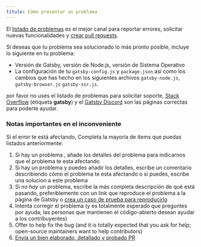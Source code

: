 ```yaml
---
título: Cómo presentar un problema
---
```


El  [listado de problemas](https://github.com/gatsbyjs/gatsby/issues) es el mejor canal para reportar errores, solicitar nuevas funcionalidades y [crear pull requests](/contributing/how-to-open-a-pull-request/).

Si deseas que tu problema sea solucionado lo más pronto posible, incluye lo siguiente en tu problema:

- Versión de Gatsby, versión de Node.js, versión de Sistema Operativo
- La configuración de tu `gatsby-config.js` y `package.json` así como
  los cambios que has hecho en los siguientes archivos `gatsby-node.js`,
  `gatsby-browser.js` `gatsby-ssr.js`.

por favor no uses el listado de problemas para solicitar soporte, [Stack Overflow](https://stackoverflow.com/questions/ask?tags=gatsby) (etiqueta **gatsby**) y el [Gatsby Discord](https://gatsby.dev/discord) son las páginas correctas para poderte ayudar.

### Notas importantes en el inconveniente

Si el error te está afectando, Completa la mayoría de ítems que puedas listados anteriormente:

1.  Si hay un problema , añade los detalles del problema para indicarnos que el problema te esta afectando
2.  Si hay un problema y puedes añadir los detalles, escribe un comentario describiendo cómo el problema te esta afectando o si puedes, escribe una solucion a este problema
3.  Si _no hay_ un problema, escribe la más completa descripción de qué está pasando, preferiblemente con un link que reproduce el problema a la página de Gatsby o [crea un caso de prueba para reproducirlo](/contributing/how-to-make-a-reproducible-test-case/)
4.  Intenta corregir el problema (y es totalmente esperado que preguntes por ayuda; las personas que mantienen el código-abierto desean ayudar a los contribuyentes)
4.  Offer to help fix the bug (and it is totally expected that you ask for help; open-source maintainers want to help contributors)
5.  [Envía un bien elaborado, detallado y probado PR](/contributing/how-to-open-a-pull-request/)

